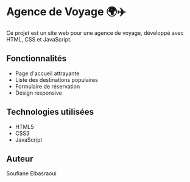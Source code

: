 # Agence de Voyage 🌍✈️

Ce projet est un site web pour une agence de voyage, développé avec HTML, CSS et JavaScript.

## Fonctionnalités

- Page d'accueil attrayante
- Liste des destinations populaires
- Formulaire de réservation
- Design responsive

## Technologies utilisées

- HTML5
- CSS3
- JavaScript

## Auteur

Soufiane Elbasraoui
